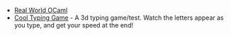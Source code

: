 - [Real World OCaml](https://dev.realworldocaml.org/index.html)
- [Cool Typing Game](https://cooltypinggame.com/) - A 3d typing game/test. Watch the letters appear as you type, and get your speed at the end!
